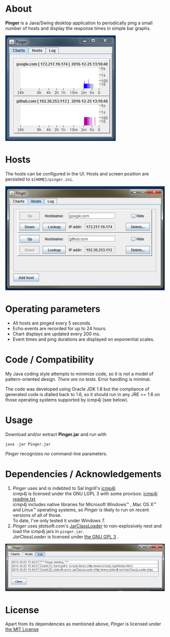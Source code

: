 # About

**Pinger** is a Java/Swing desktop application to periodically ping a small
number of hosts and display the response times in simple bar graphs.

![pinger charts](img/pinger-charts.png)

# Hosts
 
The hosts can be configured in the UI. Hosts and screen position are
persisted to `${HOME}/pinger.ini`.

![pinger hosts](img/pinger-hosts.png)

# Operating parameters

* All hosts are pinged every 5 seconds.
* Echo events are recorded for up to 24 hours.
* Chart displays are updated every 200 ms.
* Event times and ping durations are displayed on exponential scales. 

# Code / Compatibility

My Java coding style attempts to minimize code, so it is *not* a model of 
pattern-oriented design. *There are no tests.* Error handling is minimal.

The code was developed using Oracle JDK 1.8 but the compliance of generated
code is dialled back to 1.6, so it should run in any JRE >= 1.6 on those
operating systems supported by *icmp4j* (see below).

# Usage

Download and/or extract **Pinger.jar** and run with

    java -jar Pinger.jar
    
*Pinger* recognizes *no* command-line parameters.    

# Dependencies / Acknowledgements

1. *Pinger* uses and is indebted to Sal Ingrill's 
[icmp4j](http://www.icmp4j.org/d/index.html)  
*icmp4j* is licensed under the GNU LGPL 3 with some provisos: [icmp4j readme.txt](3rdPty/readme.txt)   
*icmp4j* includes native libraries for Microsoft Windows&#8482; ,
Mac OS X&#8482; and Linux&#8482; operating systems, so *Pinger* 
is likely to run on recent versions of all of those.  
To date, I've only tested it under Windows 7.
2. *Pinger* uses jdotsoft.com's [JarClassLoader](http://www.jdotsoft.com/JarClassLoader.php) 
to non-explosively nest and load the *icmp4j* jars in `pinger.jar`.  
*JarClassLoader* is licensed under [the GNU GPL 3](http://www.gnu.org/copyleft/gpl.html) .

![pinger log](img/pinger-log.png)

# License

Apart from its dependencies as mentioned above, *Pinger* is licensed under
[the MIT License](LICENSE)